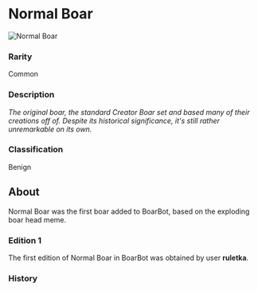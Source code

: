 # Normal Boar

<aside class="side-info">

![Normal Boar](/img/boars/NormalBoar.png)

### Rarity

Common

### Description

*The original boar, the standard Creator Boar set and based many of their creations off of. Despite its historical significance, it's still rather unremarkable on its own.*

### Classification

Benign
</aside>

## About

Normal Boar was the first boar added to BoarBot, based on the exploding boar head meme.

### Edition 1

The first edition of Normal Boar in BoarBot was obtained by user **ruletka**.

### History


